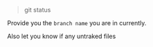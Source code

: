 > git status

Provide you the `branch name` you are in currently.

Also let you know if any untraked files



